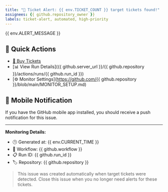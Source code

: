 ```yaml
---
title: "🎫 Ticket Alert: {{ env.TICKET_COUNT }} target tickets found!"
assignees: {{ github.repository_owner }}
labels: ticket-alert, automated, high-priority
---
```


{{ env.ALERT_MESSAGE }}

## 🚀 Quick Actions
- [🎫 Buy Tickets](https://singaporegp.sg/en/tickets/general-tickets/grandstands/)
- [📊 View Run Details]({{ github.server_url }}/{{ github.repository }}/actions/runs/{{ github.run_id }})
- [⚙️ Monitor Settings](https://github.com/{{ github.repository }}/blob/main/MONITOR_SETUP.md)

## 📱 Mobile Notification
If you have the GitHub mobile app installed, you should receive a push notification for this issue.

---
**Monitoring Details:**
- 🕒 Generated at: {{ env.CURRENT_TIME }}
- 🔄 Workflow: {{ github.workflow }}
- 📋 Run ID: {{ github.run_id }}
- 🏷️ Repository: {{ github.repository }}

> This issue was created automatically when target tickets were detected.
> Close this issue when you no longer need alerts for these tickets.